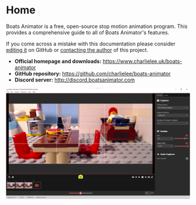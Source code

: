 # Home

Boats Animator is a free, open-source stop motion animation program. This provides a comprehensive guide to all of Boats Animator's features.

If you come across a mistake with this documentation please consider [editing it](https://www.github.com/charlielee/boats-animator/tree/master/docs) on GitHub or [contacting the author](https://www.charlielee.uk/contact/) of this project.

* **Official homepage and downloads:** <https://www.charlielee.uk/boats-animator>
* **GitHub repository:** <https://github.com/charlielee/boats-animator>
* **Discord server:** <http://discord.boatsanimator.com>

![Main window](img/ba-0-13-0-screenshot-1.png)
